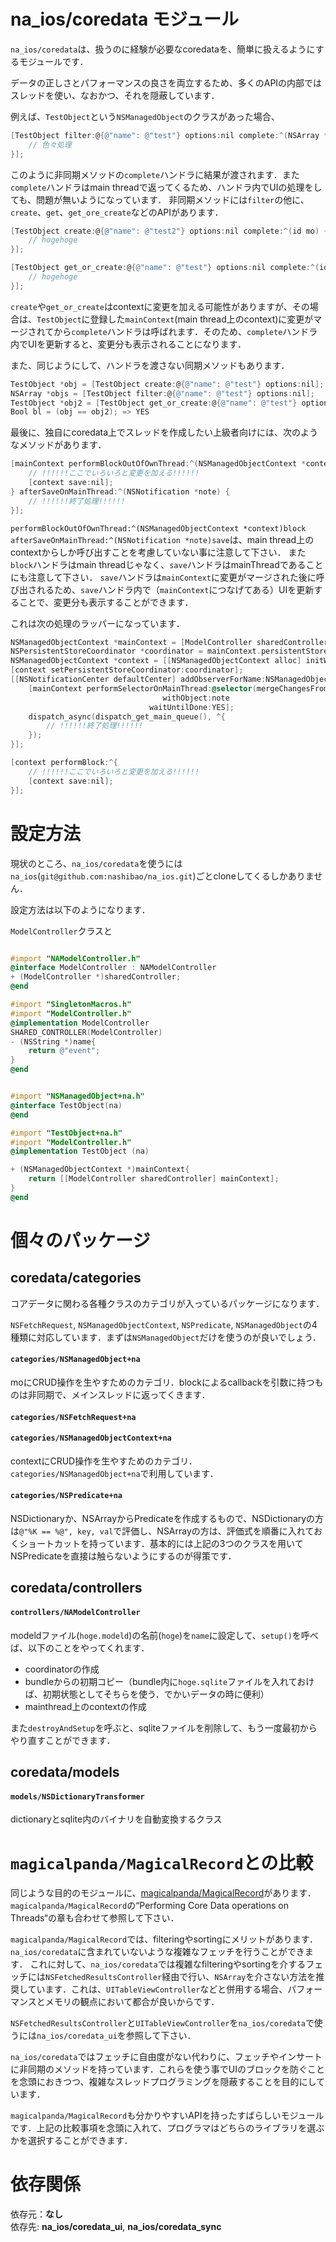 # na_ios/coredata モジュール
`na_ios/coredata`は、扱うのに経験が必要なcoredataを、簡単に扱えるようにするモジュールです．

データの正しさとパフォーマンスの良さを両立するため、多くのAPIの内部ではスレッドを使い、なおかつ、それを隠蔽しています．

例えば、`TestObject`という`NSManagedObject`のクラスがあった場合、

```objective-c
[TestObject filter:@{@"name": @"test"} options:nil complete:^(NSArray *mos) {
    // 色々処理
}];
```

このように非同期メソッドの`complete`ハンドラに結果が渡されます．また`complete`ハンドラはmain threadで返ってくるため、ハンドラ内でUIの処理をしても、問題が無いようになっています．
非同期メソッドには`filter`の他に、`create`、`get`、`get_ore_create`などのAPIがあります．

```objective-c
[TestObject create:@{@"name": @"test2"} options:nil complete:^(id mo) {
	// hogehoge
}];

[TestObject get_or_create:@{@"name": @"test"} options:nil complete:^(id mo) {
	// hogehoge
}];
```

`create`や`get_or_create`はcontextに変更を加える可能性がありますが、その場合は、`TestObject`に登録した`mainContext`(main thread上のcontext)に変更がマージされてから`complete`ハンドラは呼ばれます．そのため、`complete`ハンドラ内でUIを更新すると、変更分も表示されることになります．

また、同じようにして、ハンドラを渡さない同期メソッドもあります．

```objective-c
TestObject *obj = [TestObject create:@{@"name": @"test"} options:nil];
NSArray *objs = [TestObject filter:@{@"name": @"test"} options:nil];
TestObject *obj2 = [TestObject get_or_create:@{@"name": @"test"} options:nil];
Bool bl = (obj == obj2); => YES
```

最後に、独自にcoredata上でスレッドを作成したい上級者向けには、次のようなメソッドがあります．

```objective-c
[mainContext performBlockOutOfOwnThread:^(NSManagedObjectContext *context){
    // !!!!!!ここでいろいろと変更を加える!!!!!!
    [context save:nil];
} afterSaveOnMainThread:^(NSNotification *note) {
    // !!!!!!終了処理!!!!!!
}];
```

`performBlockOutOfOwnThread:^(NSManagedObjectContext *context)block afterSaveOnMainThread:^(NSNotification *note)save`は、main thread上のcontextからしか呼び出すことを考慮していない事に注意して下さい．
また`block`ハンドラはmain threadじゃなく、`save`ハンドラはmainThreadであることにも注意して下さい．
`save`ハンドラは`mainContext`に変更がマージされた後に呼び出されるため、`save`ハンドラ内で（`mainContext`につなげてある）UIを更新することで、変更分も表示することができます．

これは次の処理のラッパーになっています．


```objective-c
NSManagedObjectContext *mainContext = [ModelController sharedController].mainContext;
NSPersistentStoreCoordinator *coordinator = mainContext.persistentStoreCoordinator;
NSManagedObjectContext *context = [[NSManagedObjectContext alloc] initWithConcurrencyType:NSPrivateQueueConcurrencyType];
[context setPersistentStoreCoordinator:coordinator];
[[NSNotificationCenter defaultCenter] addObserverForName:NSManagedObjectContextDidSaveNotification object:context queue:nil usingBlock:^(NSNotification *note) {
    [mainContext performSelectorOnMainThread:@selector(mergeChangesFromContextDidSaveNotification:)
                                  withObject:note
                               waitUntilDone:YES];
    dispatch_async(dispatch_get_main_queue(), ^{
        // !!!!!!終了処理!!!!!!
    });
}];

[context performBlock:^{
    // !!!!!!ここでいろいろと変更を加える!!!!!!
    [context save:nil];
}];
```

# 設定方法

現状のところ、`na_ios/coredata`を使うには`na_ios`(`git@github.com:nashibao/na_ios.git`)ごとcloneしてくるしかありません．

設定方法は以下のようになります．

`ModelController`クラスと

```objective-c

#import "NAModelController.h"
@interface ModelController : NAModelController
+ (ModelController *)sharedController;
@end

#import "SingletonMacros.h"
#import "ModelController.h"
@implementation ModelController
SHARED_CONTROLLER(ModelController)
- (NSString *)name{
    return @"event";
}
@end
```
```objective-c

#import "NSManagedObject+na.h"
@interface TestObject(na)
@end

#import "TestObject+na.h"
#import "ModelController.h"
@implementation TestObject (na)

+ (NSManagedObjectContext *)mainContext{
    return [[ModelController sharedController] mainContext];
}
@end
```


# 個々のパッケージ

## coredata/categories
コアデータに関わる各種クラスのカテゴリが入っているパッケージになります．

`NSFetchRequest`, `NSManagedObjectContext`, `NSPredicate`, `NSManagedObject`の4種類に対応しています．まずは`NSManagedObject`だけを使うのが良いでしょう．

#### `categories/NSManagedObject+na`

moにCRUD操作を生やすためのカテゴリ．blockによるcallbackを引数に持つものは非同期で、メインスレッドに返ってくきます．

#### `categories/NSFetchRequest+na`

#### `categories/NSManagedObjectContext+na`

contextにCRUD操作を生やすためのカテゴリ．`categories/NSManagedObject+na`で利用しています．

#### `categories/NSPredicate+na`

NSDictionaryか、NSArrayからPredicateを作成するもので、NSDictionaryの方は`@"%K == %@", key, val`で評価し、NSArrayの方は、評価式を順番に入れておくショートカットを持っています．基本的には上記の3つのクラスを用いてNSPredicateを直接は触らないようにするのが得策です．

## coredata/controllers

#### `controllers/NAModelController`  

modeldファイル(`hoge.modeld`)の名前(`hoge`)を`name`に設定して、`setup()`を呼べば、以下のことをやってくれます． 
 - coordinatorの作成  
 - bundleからの初期コピー（bundle内に`hoge.sqlite`ファイルを入れておけば、初期状態としてそちらを使う．でかいデータの時に便利）  
 - mainthread上のcontextの作成

また`destroyAndSetup`を呼ぶと、sqliteファイルを削除して、もう一度最初からやり直すことができます．

## coredata/models

#### `models/NSDictionaryTransformer`

dictionaryとsqlite内のバイナリを自動変換するクラス


# `magicalpanda/MagicalRecord`との比較

同じような目的のモジュールに、[magicalpanda/MagicalRecord](https://github.com/magicalpanda/MagicalRecord)があります．`magicalpanda/MagicalRecord`の“Performing Core Data operations on Threads“の章も合わせて参照して下さい．

`magicalpanda/MagicalRecord`では、filteringやsortingにメリットがあります．`na_ios/coredata`に含まれていないような複雑なフェッチを行うことができます．
これに対して、`na_ios/coredata`では複雑なfilteringやsortingを介するフェッチには`NSFetchedResultsController`経由で行い、`NSArray`を介さない方法を推奨しています．これは、`UITableViewController`などと併用する場合、パフォーマンスとメモリの観点において都合が良いからです．

`NSFetchedResultsController`と`UITableViewController`を`na_ios/coredata`で使うには`na_ios/coredata_ui`を参照して下さい．

`na_ios/coredata`ではフェッチに自由度がない代わりに、フェッチやインサートに非同期のメソッドを持っています．これらを使う事でUIのブロックを防ぐことを念頭におきつつ、複雑なスレッドプログラミングを隠蔽することを目的にしています．

`magicalpanda/MagicalRecord`も分かりやすいAPIを持ったすばらしいモジュールです．上記の比較事項を念頭に入れて、プログラマはどちらのライブラリを選ぶかを選択することができます．

# 依存関係

依存元：**なし**  
依存先: **na_ios/coredata_ui**, **na_ios/coredata_sync**



